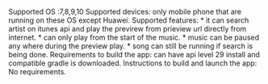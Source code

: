 Supported OS :7,8,9,10 
Supported devices: only mobile phone that are
running on these OS except Huawei. 
Supported features: \* it can search
artist on itunes api and play the previrew from prieview url directly
from internet. \* can only play from the start of the music. \* music
can be paused any where during the preview play. \* song can still be
running if search is being done. 
Requirements to build the app: can have
api level 29 install and compatible gradle is downloaded.
Instructions
to build and launch the app: No requirements.
